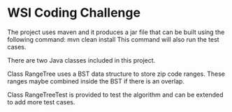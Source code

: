 # WSI Coding Challenge

The project uses maven and it produces a jar file that can be built using the following command:
  mvn clean install
This command will also run the test cases.

There are two Java classes included in this project. 

Class RangeTree uses a BST data structure to store zip code ranges. These ranges maybe combined inside the BST if there is an overlap.

Class RangeTreeTest is provided to test the algorithm and can be extended to add more test cases.



 
 
